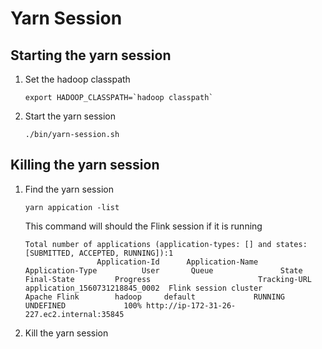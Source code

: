# Yarn Session

## Starting the yarn session

 1. Set the hadoop classpath
    ```
    export HADOOP_CLASSPATH=`hadoop classpath`
    ```
 1. Start the yarn session
    ```
    ./bin/yarn-session.sh
    ```

## Killing the yarn session

 1. Find the yarn session
    ```
    yarn appication -list
    ```
    This command will should the Flink session if it is running
    ```
    Total number of applications (application-types: [] and states: [SUBMITTED, ACCEPTED, RUNNING]):1
                    Application-Id	    Application-Name	    Application-Type	      User	     Queue	             State	       Final-State	       Progress	                       Tracking-URL
    application_1560731218845_0002	Flink session cluster	        Apache Flink	    hadoop	   default	           RUNNING	         UNDEFINED	           100%	http://ip-172-31-26-227.ec2.internal:35845
    ```
 1. Kill the yarn session
 
